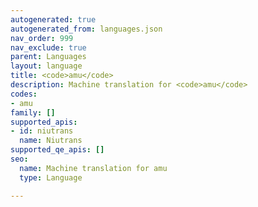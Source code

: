 ```yaml
---
autogenerated: true
autogenerated_from: languages.json
nav_order: 999
nav_exclude: true
parent: Languages
layout: language
title: <code>amu</code>
description: Machine translation for <code>amu</code>
codes:
- amu
family: []
supported_apis:
- id: niutrans
  name: Niutrans
supported_qe_apis: []
seo:
  name: Machine translation for amu
  type: Language

---
```


